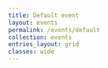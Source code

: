 ```yaml
---
title: Default event
layout: events
permalink: /events/default
collection: events
entries_layout: grid
classes: wide
---
```

